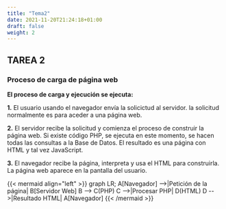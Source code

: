 ```yaml
---
title: "Tema2"
date: 2021-11-20T21:24:18+01:00
draft: false
weight: 2
---
```


## TAREA 2

### Proceso de carga de página web

**El proceso de carga y ejecución se ejecuta:**

**1.** El usuario usando el navegador envía la solicictud al servidor. la solicitud normalmente es para aceder a una página web. 

**2.** El servidor recibe la solicitud y comienza el proceso de construir la página web. Si existe código PHP, se ejecuta en este momento, se hacen todas las consultas a la Base de Datos. El resultado es una página con HTML y tal vez JavaScript.

**3.** El navegador recibe la página, interpreta y usa el HTML para construirla. La página web aparece en la pantalla del usuario.



{{< mermaid align="left" >}}
graph LR;
    A[Navegador] -->|Petición de la página| B[Servidor Web]
    B --> C(PHP)
    C -->|Procesar PHP| D(HTML)
    D -->|Resultado HTML| A[Navegador]
{{< /mermaid >}}
